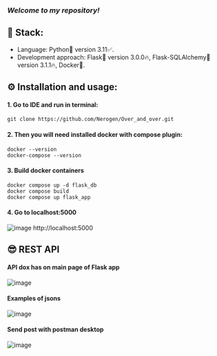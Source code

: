 ### _Welcome to my repository!_
## 🎸 Stack:
- Language: Python🐍 version 3.11✅.
- Development approach: Flask🤖 version 3.0.0🔥, Flask-SQLAlchemy🌠 version 3.1.1🔥, Docker🐳.
## ⚙ Installation and usage:
#### 1. Go to IDE and run in terminal:
    git clone https://github.com/Nerogen/Over_and_over.git
#### 2. Then you will need installed docker with compose plugin:
    docker --version
    docker-compose --version
#### 3. Build docker containers
    docker compose up -d flask_db
    docker compose build  
    docker compose up flask_app 
#### 4. Go to localhost:5000
![image](https://github.com/Nerogen/Automation_QA_task/assets/72101790/5d6c96ad-7e37-4f98-be44-7ce85dbe9eb2)
    http://localhost:5000
## 😎 REST API
#### API dox has on main page of Flask app
![image](https://github.com/Nerogen/Automation_QA_task/assets/72101790/7249677e-1450-45b7-9791-2e72b765e756)
#### Examples of jsons
![image](https://github.com/Nerogen/Automation_QA_task/assets/72101790/a87d284f-e32e-4ba0-9696-fb90812c483c)
#### Send post with postman desktop
![image](https://github.com/Nerogen/Automation_QA_task/assets/72101790/a85c614b-3e27-44ef-a856-a8b72471522e)
